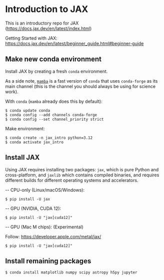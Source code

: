 Introduction to JAX
===================
This is an introductory repo for JAX (https://docs.jax.dev/en/latest/index.html)

Getting Started with JAX: https://docs.jax.dev/en/latest/beginner_guide.html#beginner-guide

Make new conda environment
-----------------------------
Install JAX by creating a fresh `conda` environment. 

As a side note, [`mamba`](https://mamba.readthedocs.io/en/latest/installation/mamba-installation.html) is a fast version of `conda` that uses `conda-forge` as its main channel (this is the channel you should always be using for science work).

With `conda` (`mamba` already does this by default):

    $ conda update conda
    $ conda config --add channels conda-forge
    $ conda config --set channel_priority strict

Make environment:

    $ conda create -n jax_intro python=3.12
    $ conda activate jax_intro


Install JAX
-----------------------------

Using JAX requires installing two packages: `jax`, which is pure Python and cross-platform, and `jaxlib` which contains compiled binaries, and requires different builds for different operating systems and accelerators.

-- CPU-only (Linux/macOS/Windows):

    $ pip install -U jax


-- GPU (NVIDIA, CUDA 12):

    $ pip install -U "jax[cuda12]"


-- GPU (Mac M chips): (Experimental)

Follow: https://developer.apple.com/metal/jax/

    $ pip install -U "jax[cuda12]"


Install remaining packages
-----------------------------

    $ conda install matplotlib numpy scipy astropy h5py jupyter
